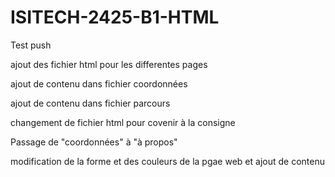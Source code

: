 # ISITECH-2425-B1-HTML

Test push


ajout des fichier html pour les differentes pages

ajout de contenu dans fichier coordonnées

ajout de contenu dans fichier parcours   

changement de fichier html pour covenir à la consigne


Passage de "coordonnées" à "à propos"

modification de la forme et des couleurs de la pgae web et ajout de contenu